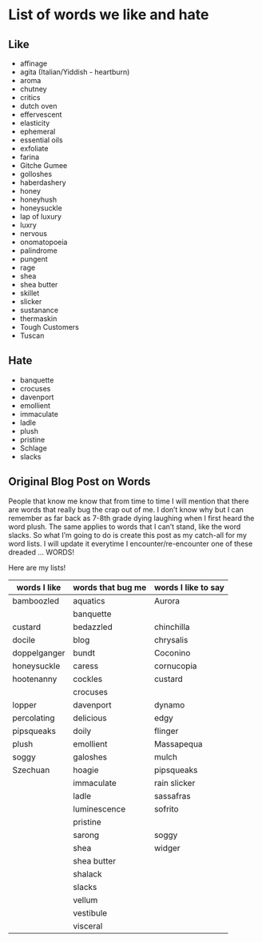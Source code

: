 # List of words we like and hate

## Like
- affinage
- agita (Italian/Yiddish - heartburn)
- aroma
- chutney
- critics
- dutch oven
- effervescent
- elasticity
- ephemeral
- essential oils
- exfoliate
- farina
- Gitche Gumee
- golloshes
- haberdashery
- honey
- honeyhush
- honeysuckle
- lap of luxury
- luxry
- nervous
- onomatopoeia
- palindrome
- pungent
- rage
- shea
- shea butter
- skillet
- slicker
- sustanance
- thermaskin
- Tough Customers
- Tuscan

## Hate
- banquette
- crocuses
- davenport
- emollient
- immaculate
- ladle
- plush
- pristine
- Schlage
- slacks


## Original Blog Post on Words
People that know me know that from time to time I will mention that there are words that really bug the crap out of me. I don’t know why but I can remember as far back as 7-8th grade dying laughing when I first heard the word plush. The same applies to words that I can’t stand, like the word slacks. So what I’m going to do is create this post as my catch-all for my word lists. I will update it everytime I encounter/re-encounter one of these dreaded … WORDS!

Here are my lists!

| words I like | words that bug me | words I like to say |
| ------------ | ----------------- | ------------------- |
| bamboozled   | aquatics	       | Aurora              |
|              | banquette         |                     |
| custard	   | bedazzled	       | chinchilla          |
| docile	   | blog	           | chrysalis           |
| doppelganger | bundt	           | Coconino            |
| honeysuckle  | caress	           | cornucopia          |
| hootenanny   | cockles	       | custard             |
|              | crocuses          |                     |
| lopper	   | davenport	       | dynamo              |
| percolating  | delicious	       | edgy                |
| pipsqueaks   | doily	           | flinger             |
| plush	       | emollient	       | Massapequa          |
| soggy	       | galoshes	       | mulch               |
| Szechuan	   | hoagie	           | pipsqueaks          |
|              | immaculate	       | rain slicker        |
|              | ladle	           | sassafras           |
|              | luminescence	   | sofrito             |
|              | pristine          |                     |
|              | sarong	           | soggy               |
|              | shea	           | widger              |
|              | shea butter	   |                     |
|              | shalack	       |                     |
|              | slacks	           |                     |
|              | vellum	           |                     |
|              | vestibule	       |                     |
|              | visceral	       |                     |
